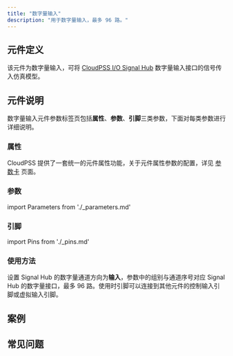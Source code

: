 ```yaml
---
title: "数字量输入"
description: "用于数字量输入，最多 96 路。"
---
```


## 元件定义

该元件为数字量输入，可将 [CloudPSS I/O Signal Hub](../../../../../hardware/10-desktop-type/20-cloudpss-io-signal-hub/index.md) 数字量输入接口的信号传入仿真模型。

## 元件说明

数字量输入元件参数标签页包括**属性**、**参数**、**引脚**三类参数，下面对每类参数进行详细说明。

### 属性

CloudPSS 提供了一套统一的元件属性功能，关于元件属性参数的配置，详见 [参数卡](docs/documents/software/10-xstudio/20-simstudio/40-workbench/20-function-zone/30-design-tab/30-param-panel/index.md) 页面。

### 参数

import Parameters from './_parameters.md'

<Parameters/>

### 引脚

import Pins from './_pins.md'

<Pins/>

### 使用方法

设置 Signal Hub 的数字量通道方向为**输入**，参数中的组别与通道序号对应 Signal Hub 的数字量接口，最多 96 路。使用时引脚可以连接到其他元件的控制输入引脚或虚拟输入引脚。

## 案例

## 常见问题


